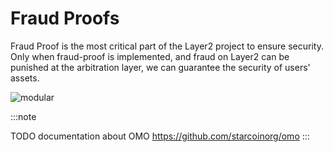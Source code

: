 # Fraud Proofs

Fraud Proof is the most critical part of the Layer2 project to ensure security. Only when fraud-proof is implemented, and fraud on Layer2 can be punished at the arbitration layer, we can guarantee the security of users' assets.

![modular](/diagram/rooch-omo.svg)

:::note

TODO documentation about OMO
https://github.com/starcoinorg/omo
:::